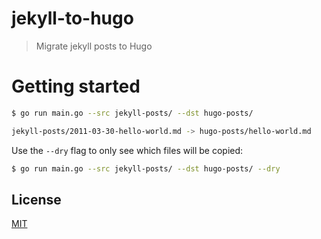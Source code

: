 # jekyll-to-hugo

> Migrate jekyll posts to Hugo

# Getting started

```bash
$ go run main.go --src jekyll-posts/ --dst hugo-posts/

jekyll-posts/2011-03-30-hello-world.md -> hugo-posts/hello-world.md
```

Use the `--dry` flag to only see which files will be copied:

```bash
$ go run main.go --src jekyll-posts/ --dst hugo-posts/ --dry
```

## License

[MIT](LICENSE)

